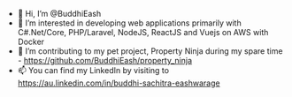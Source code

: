 - 👋 Hi, I’m @BuddhiEash
- 👀 I’m interested in developing web applications primarily with C#.Net/Core, PHP/Laravel, NodeJS, ReactJS and Vuejs on AWS with Docker
- 💞️ I’m contributing to my pet project, Property Ninja during my spare time - https://github.com/BuddhiEash/property_ninja
- 📫 You can find my LinkedIn by visiting to https://au.linkedin.com/in/buddhi-sachitra-eashwarage

<!---
BuddhiEash/BuddhiEash is a ✨ special ✨ repository because its `README.md` (this file) appears on your GitHub profile.
You can click the Preview link to take a look at your changes.
--->
